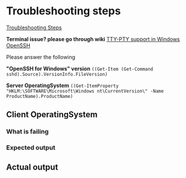 # Troubleshooting steps

[Troubleshooting Steps](https://github.com/PowerShell/Win32-OpenSSH/wiki/Troubleshooting-Steps)

**Terminal issue? please go through wiki**
[TTY-PTY support in Windows OpenSSH](https://github.com/PowerShell/Win32-OpenSSH/wiki/TTY-PTY-support-in-Windows-OpenSSH)

Please answer the following

**"OpenSSH for Windows" version**
 `((Get-Item (Get-Command sshd).Source).VersionInfo.FileVersion)`

**Server OperatingSystem**
 `((Get-ItemProperty "HKLM:\SOFTWARE\Microsoft\Windows nt\CurrentVersion\" -Name ProductName).ProductName)`

## Client OperatingSystem

### What is failing

### Expected output

## Actual output
